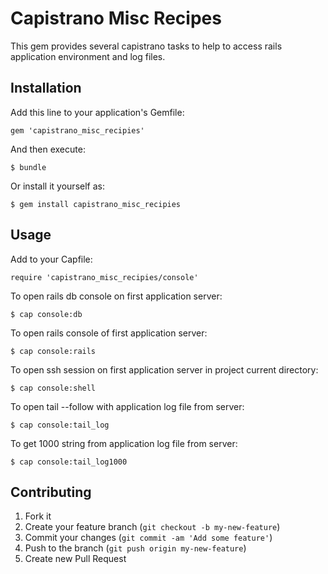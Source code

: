 # Capistrano Misc Recipes

This gem provides several capistrano tasks to help to access rails application environment and log files.

## Installation

Add this line to your application's Gemfile:

    gem 'capistrano_misc_recipies'

And then execute:

    $ bundle

Or install it yourself as:

    $ gem install capistrano_misc_recipies

## Usage

Add to your Capfile:

    require 'capistrano_misc_recipies/console'

To open rails db console on first application server:

    $ cap console:db

To open rails console of first application server:

    $ cap console:rails

To open ssh session on first application server in project current directory:

    $ cap console:shell

To open tail --follow with application log file from server:

    $ cap console:tail_log

To get 1000 string from application log file from server:

    $ cap console:tail_log1000

## Contributing

1. Fork it
2. Create your feature branch (`git checkout -b my-new-feature`)
3. Commit your changes (`git commit -am 'Add some feature'`)
4. Push to the branch (`git push origin my-new-feature`)
5. Create new Pull Request
